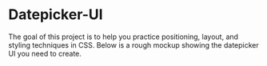 # Datepicker-UI
The goal of this project is to help you practice positioning, layout, and styling techniques in CSS. Below is a rough mockup showing the datepicker UI you need to create.
